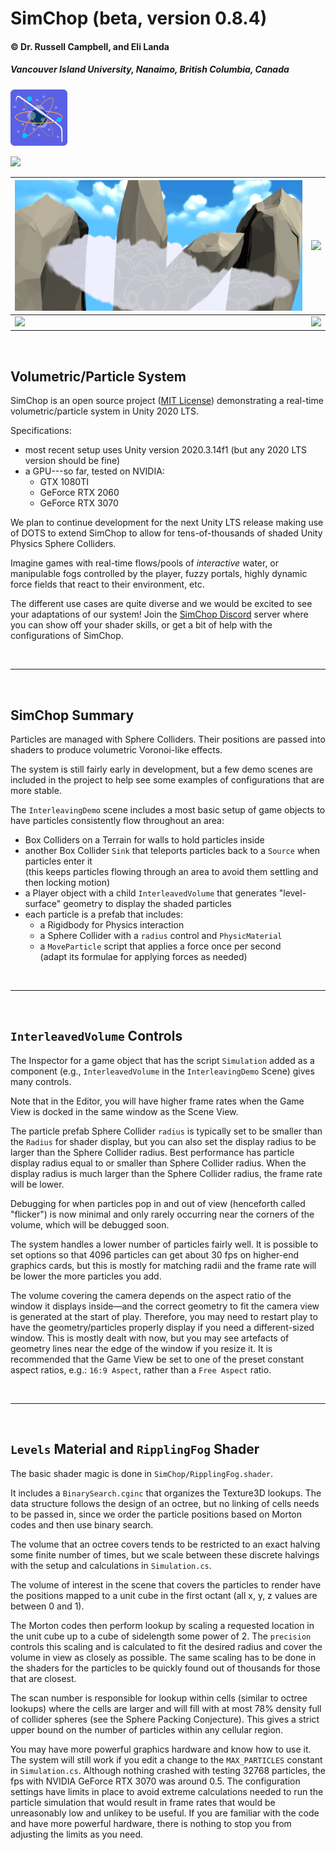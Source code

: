 # SimChop (beta, version 0.8.4)
#### &copy; Dr. Russell Campbell, and Eli Landa
##### Vancouver Island University, Nanaimo, British Columbia, Canada

<img src="images/SimChopIcon.png" width="18%">

[![](https://img.shields.io/discord/849621464541429781.svg?label=discord&logo=discord)](https://discord.gg/N2yPtpFYpE)

| ![](images/Cloud_Sim.gif) | ![](images/Smoke_Effect.gif) |
|---|---|
| ![](images/Squid_tankBetterWater.gif) | ![](images/River_Demo.gif) |

<br>

## Volumetric/Particle System

SimChop is an open source project ([MIT License](LICENSE)) demonstrating a real-time volumetric/particle system in Unity 2020 LTS.

Specifications:

* most recent setup uses Unity version 2020.3.14f1 (but any 2020 LTS version should be fine)
* a GPU---so far, tested on NVIDIA:
    * GTX 1080TI
    * GeForce RTX 2060
    * GeForce RTX 3070 

We plan to continue development for the next Unity LTS release making use of DOTS to extend SimChop to allow for tens-of-thousands of shaded Unity Physics Sphere Colliders.

Imagine games with real-time flows/pools of *interactive* water, or manipulable fogs controlled by the player, fuzzy portals, highly dynamic force fields that react to their environment, etc.

The different use cases are quite diverse and we would be excited to see your adaptations of our system! Join the [SimChop Discord](https://discord.gg/N2yPtpFYpE) server where you can show off your shader skills, or get a bit of help with the configurations of SimChop.

<br>

<hr>

<br>

## SimChop Summary

Particles are managed with Sphere Colliders. Their positions are passed into shaders to produce volumetric Voronoi-like effects.

The system is still fairly early in development, but a few demo scenes are included in the project to help see some examples of configurations that are more stable.

The `InterleavingDemo` scene includes a most basic setup of game objects to have particles consistently flow throughout an area:

* Box Colliders on a Terrain for walls to hold particles inside
* another Box Collider `Sink` that teleports particles back to a `Source` when particles enter it <br> 
(this keeps particles flowing through an area to avoid them settling and then locking motion)
* a Player object with a child `InterleavedVolume` that generates "level-surface" geometry to display the shaded particles
* each particle is a prefab that includes:
    * a Rigidbody for Physics interaction
    * a Sphere Collider with a `radius` control and `PhysicMaterial`
    * a `MoveParticle` script that applies a force once per second <br>
    (adapt its formulae for applying forces as needed)


<br>
<hr>
<br>

## `InterleavedVolume` Controls

The Inspector for a game object that has the script `Simulation` added as a component (e.g., `InterleavedVolume` in the `InterleavingDemo` Scene) gives many controls.

Note that in the Editor, you will have higher frame rates when the Game View is docked in the same window as the Scene View.

The particle prefab Sphere Collider `radius` is typically set to be smaller than the `Radius` for shader display, but you can also set the display radius to be larger than the Sphere Collider radius. Best performance has particle display radius equal to or smaller than Sphere Collider radius. When the display radius is much larger than the Sphere Collider radius, the frame rate will be lower.

Debugging for when particles pop in and out of view (henceforth called "flicker") is now minimal and only rarely occurring near the corners of the volume, which will be debugged soon.

The system handles a lower number of particles fairly well. It is possible to set options so that 4096 particles can get about 30 fps on higher-end graphics cards, but this is mostly for matching radii and the frame rate will be lower the more particles you add.

The volume covering the camera depends on the aspect ratio of the window it displays inside&mdash;and the correct geometry to fit the camera view is generated at the start of play. Therefore, you may need to restart play to have the geometry/particles properly display if you need a different-sized window. This is mostly dealt with now, but you may see artefacts of geometry lines near the edge of the window if you resize it. It is recommended that the Game View be set to one of the preset constant aspect ratios, e.g.: `16:9 Aspect`, rather than a `Free Aspect` ratio.

<br>

<hr>

<br>

## `Levels` Material and `RipplingFog` Shader

The basic shader magic is done in `SimChop/RipplingFog.shader`.

It includes a `BinarySearch.cginc` that organizes the Texture3D lookups. The data structure follows the design of an octree, but no linking of cells needs to be passed in, since we order the particle positions based on Morton codes and then use binary search.

The volume that an octree covers tends to be restricted to an exact halving some finite number of times, but we scale between these discrete halvings with the setup and calculations in `Simulation.cs`.

The volume of interest in the scene that covers the particles to render have the positions mapped to a unit cube in the first octant (all x, y, z values are between 0 and 1).

The Morton codes then perform lookup by scaling a requested location in the unit cube up to a cube of sidelength some power of 2. The `precision` controls this scaling and is calculated to fit the desired radius and cover the volume in view as closely as possible. The same scaling has to be done in the shaders for the particles to be quickly found out of thousands for those that are closest.

The scan number is responsible for lookup within cells (similar to octree lookups) where the cells are larger and will fill with at most 78% density full of collider spheres (see the Sphere Packing Conjecture). This gives a strict upper bound on the number of particles within any cellular region.

 You may have more powerful graphics hardware and know how to use it. The system will still work if you edit a change to the `MAX_PARTICLES` constant in `Simulation.cs`. Although nothing crashed with testing 32768 particles, the fps with NVIDIA GeForce RTX 3070 was around 0.5. The configuration settings have limits in place to avoid extreme calculations needed to run the particle simulation that would result in frame rates that would be unreasonably low and unlikey to be useful. If you are familiar with the code and have more powerful hardware, there is nothing to stop you from adjusting the limits as you need.
 